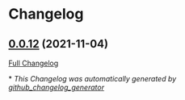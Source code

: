 # Changelog

## [0.0.12](https://github.com/NeonJarbas/ovos_utils/tree/0.0.12) (2021-11-04)

[Full Changelog](https://github.com/NeonJarbas/ovos_utils/compare/25fe462e3c19a58f32dc1fd940bf7c96fc18e6de...0.0.12)



\* *This Changelog was automatically generated by [github_changelog_generator](https://github.com/github-changelog-generator/github-changelog-generator)*
